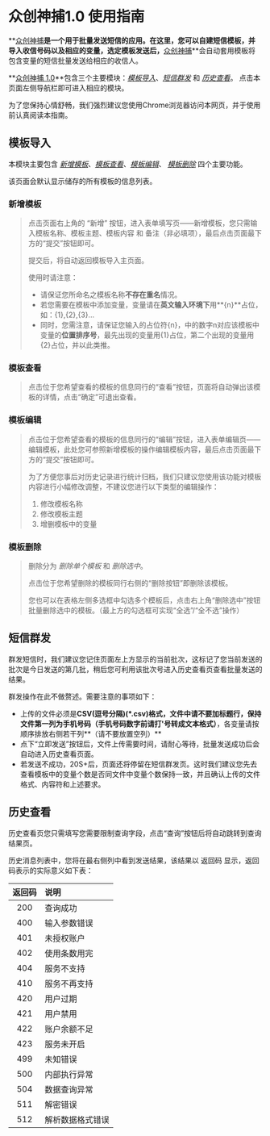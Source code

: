 # 众创神捕1.0 使用指南

**<u>众创神捕</u>**是一个用于批量发送短信的应用。在这里，您可以自建短信模板，并导入收信号码以及相应的变量，选定模板发送后，**<u>众创神捕</u>**会自动套用模板将包含变量的短信批量发送给相应的收信人。

**<u>众创神捕 1.0</u>**包含三个主要模块：*<u>模板导入</u>*、*<u>短信群发</u>* 和 *<u>历史查看</u>*。 点击本页面左侧导航栏即可进入相应的模块。

为了您保持心情舒畅，我们强烈建议您使用Chrome浏览器访问本网页，并于使用前认真阅读本指南。



## 模板导入

本模块主要包含 *<u>新增模板</u>*、*<u>模板查看</u>*、*<u>模板编辑</u>*、 *<u>模板删除</u>* 四个主要功能。

该页面会默认显示储存的所有模板的信息列表。

### 新增模板

> 点击页面右上角的 “新增” 按钮，进入表单填写页——新增模板，您只需输入模板名称、模板主题、模板内容 和 备注（非必填项），最后点击页面最下方的“提交”按钮即可。
>
> 提交后，将自动返回模板导入主页面。
>
> 使用时请注意：
>
> - 请保证您所命名之模板名称**不存在重名**情况。
> - 若您需要在模板中添加变量，变量请在**英文输入环境下**用**{n}**占位，如：{1},{2},{3}...
> - 同时，您需注意，请保证您输入的占位符{n}，中的数字n对应该模板中变量的**位置排序号**，最先出现的变量用{1}占位，第二个出现的变量用{2}占位，并以此类推。

### 模板查看

> 点击位于您希望查看的模板的信息同行的“查看”按钮，页面将自动弹出该模板的详情，点击“确定”可退出查看。

### 模板编辑

> 点击位于您希望查看的模板的信息同行的“编辑”按钮，进入表单编辑页——编辑模板，此处您可参照新增模板的操作编辑模板内容，最后点击页面最下方的“提交”按钮即可。
>
> 为了方便您事后对历史记录进行统计归档，我们只建议您使用该功能对模板内容进行小幅修改调整，不建议您进行以下类型的编辑操作：
>
> 1. 修改模板名称
> 2. 修改模板主题
> 3. 增删模板中的变量

### 模板删除

> 删除分为 *删除单个模板* 和 *删除选中*。
>
> 点击位于您希望删除的模板同行右侧的“删除按钮”即删除该模板。
>
> 您也可以在表格左侧多选框中勾选多个模板后，点击右上角“删除选中”按钮批量删除选中的模板。（最上方的勾选框可实现“全选”/“全不选”操作）



## 短信群发

群发短信时，我们建议您记住页面左上方显示的当前批次，这标记了您当前发送的批次是今日发送的第几批，稍后您可利用该批次号进入历史查看页查看批量发送的结果。

群发操作在此不做赘述。需要注意的事项如下：

- 上传的文件必须是**CSV(逗号分隔)(*.csv)**格式，文件中请不要加标题行，保持文件第一列为手机号码**（手机号码数字前请打'号转成文本格式）**，各变量请按顺序排放右侧若干列**（请不要放置空列）**
- 点下“立即发送”按钮后，文件上传需要时间，请耐心等待，批量发送成功后会自动进入历史查看页面。
- 若发送不成功，20S+后，页面还将停留在短信群发页。这时我们建议您先去查看模板中的变量个数是否同文件中变量个数保持一致，并且确认上传的文件格式、内容符和上述要求。



## 历史查看

历史查看页您只需填写您需要限制查询字段，点击“查询”按钮后将自动跳转到查询结果页。

历史消息列表中，您将在最右侧列中看到发送结果，该结果以 返回码 显示，返回码表示的实际意义如下表：

| 返回码 | 说明             |
| :----: | :--------------- |
|  200   | 查询成功         |
|  400   | 输入参数错误     |
|  401   | 未授权账户       |
|  402   | 使用条数用完     |
|  404   | 服务不支持       |
|  410   | 服务不再支持     |
|  420   | 用户过期         |
|  421   | 用户禁用         |
|  422   | 账户余额不足     |
|  423   | 服务未开启       |
|  499   | 未知错误         |
|  500   | 内部执行异常     |
|  504   | 数据查询异常     |
|  511   | 解密错误         |
|  512   | 解析数据格式错误 |

